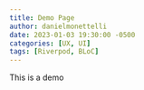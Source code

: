 ```yaml
---
title: Demo Page
author: danielmonettelli
date: 2023-01-03 19:30:00 -0500
categories: [UX, UI]
tags: [Riverpod, BLoC]
---
```


This is a demo
